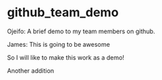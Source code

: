 # github_team_demo
Ojeifo:
    A brief demo to my team members on github.

James:
    This is going to be awesome

So I will like to make this work as a demo!

Another addition